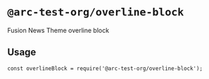 # `@arc-test-org/overline-block`

Fusion News Theme overline block

## Usage

```
const overlineBlock = require('@arc-test-org/overline-block');

```
